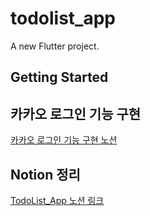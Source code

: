 # todolist_app

A new Flutter project.

## Getting Started

## 카카오 로그인 기능 구현 
[카카오 로그인 기능 구현 노션](https://www.notion.so/Oauth2-_flutter-69766c857d7947488a968c5c77604f2f)

## Notion 정리 
[TodoList_App 노션 링크](https://www.notion.so/TodoList-612a0adb77fa4ffb8892387619a81495?pvs=4)
